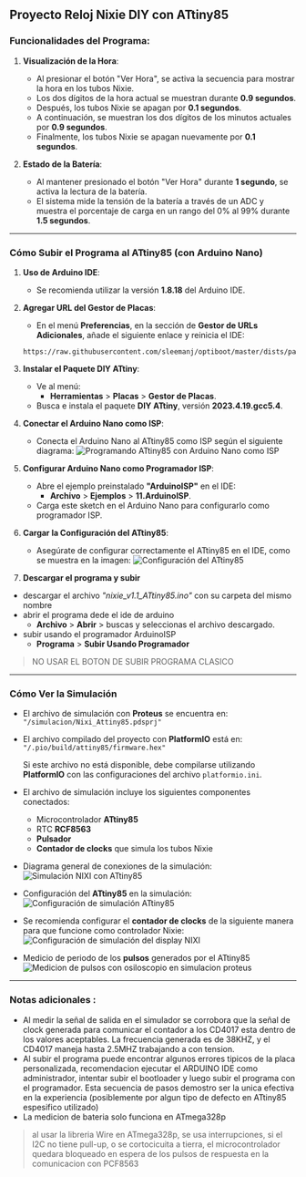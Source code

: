 
## Proyecto Reloj Nixie DIY con ATtiny85

### Funcionalidades del Programa:

1. **Visualización de la Hora**:
   - Al presionar el botón "Ver Hora", se activa la secuencia para mostrar la hora en los tubos Nixie.
   - Los dos dígitos de la hora actual se muestran durante **0.9 segundos**.
   - Después, los tubos Nixie se apagan por **0.1 segundos**.
   - A continuación, se muestran los dos dígitos de los minutos actuales por **0.9 segundos**.
   - Finalmente, los tubos Nixie se apagan nuevamente por **0.1 segundos**.

2. **Estado de la Batería**:
   - Al mantener presionado el botón "Ver Hora" durante **1 segundo**, se activa la lectura de la batería.
   - El sistema mide la tensión de la batería a través de un ADC y muestra el porcentaje de carga en un rango del 0% al 99% durante **1.5 segundos**.

---

### Cómo Subir el Programa al ATtiny85 (con Arduino Nano)

1. **Uso de Arduino IDE**:
   - Se recomienda utilizar la versión **1.8.18** del Arduino IDE.

2. **Agregar URL del Gestor de Placas**:
   - En el menú **Preferencias**, en la sección de **Gestor de URLs Adicionales**, añade el siguiente enlace y reinicia el IDE:
   ``` 
   https://raw.githubusercontent.com/sleemanj/optiboot/master/dists/package_gogo_diy_attiny_index.json 
   ```

3. **Instalar el Paquete DIY ATtiny**:
   - Ve al menú:
     - **Herramientas** > **Placas** > **Gestor de Placas**.
   - Busca e instala el paquete **DIY ATtiny**, versión **2023.4.19.gcc5.4**.

4. **Conectar el Arduino Nano como ISP**:
   - Conecta el Arduino Nano al ATtiny85 como ISP según el siguiente diagrama:
   ![Programando ATtiny85 con Arduino Nano como ISP](img/Attiny_programming_arduino_as_ISP.jpg)

5. **Configurar Arduino Nano como Programador ISP**:
   - Abre el ejemplo preinstalado **"ArduinoISP"** en el IDE:
     - **Archivo** > **Ejemplos** > **11.ArduinoISP**.
   - Carga este sketch en el Arduino Nano para configurarlo como programador ISP.

6. **Cargar la Configuración del ATtiny85**:
   - Asegúrate de configurar correctamente el ATtiny85 en el IDE, como se muestra en la imagen:
   ![Configuración del ATtiny85](img/Attiny_config.jpg)

7. **Descargar el programa y subir**
-  descargar el archivo *"nixie_v1.1_ATtiny85.ino"* con su carpeta del mismo nombre
- abrir el programa dede el ide de arduino
   -  **Archivo** > **Abrir** > buscas y seleccionas el archivo descargado.
- subir usando el programador ArduinoISP
   -  **Programa** > **Subir Usando Programador**
> NO USAR EL BOTON DE SUBIR PROGRAMA CLASICO

---

### Cómo Ver la Simulación

- El archivo de simulación con **Proteus** se encuentra en:  
  `"/simulacion/Nixi_Attiny85.pdsprj"`
  
- El archivo compilado del proyecto con **PlatformIO** está en:  
  `"/.pio/build/attiny85/firmware.hex"`

  Si este archivo no está disponible, debe compilarse utilizando **PlatformIO** con las configuraciones del archivo `platformio.ini`.

- El archivo de simulación incluye los siguientes componentes conectados:
  - Microcontrolador **ATtiny85**
  - RTC **RCF8563**
  - **Pulsador**
  - **Contador de clocks** que simula los tubos Nixie

- Diagrama general de conexiones de la simulación:
  ![Simulación NIXI con ATtiny85](img/simulacion_nixi_ATtiny85.png)

- Configuración del **ATtiny85** en la simulación:
  ![Configuración de simulación ATtiny85](img/ATtiny85_simulacion_config.png)

- Se recomienda configurar el **contador de clocks** de la siguiente manera para que funcione como controlador Nixie:
  ![Configuración de simulación del display NIXI](img/simulacion_configuracion_contador_CLK.png)

- Medicio de periodo de los **pulsos** generados por el ATtiny85
   ![Medicion de pulsos con osiloscopio en simulacion proteus](img/simulacion_pulsos_ATtiny85_CLK.png)

---

### Notas adicionales :
- Al medir la señal de salida en el simulador se corrobora que la señal de clock generada para comunicar el contador a los CD4017 esta dentro de los valores aceptables. La frecuencia generada es de 38KHZ, y el CD4017 maneja hasta 2.5MHZ trabajando a con tension.
- Al subir el programa puede encontrar algunos errores tipicos de la placa personalizada, recomendacion ejecutar el ARDUINO IDE como administrador, intentar subir el bootloader y luego subir el programa con el programador. Esta secuencia de pasos demostro ser la unica efectiva en la experiencia (posiblemente por algun tipo de defecto en ATtiny85 espesifico utilizado)
- La medicion de bateria solo funciona en ATmega328p
> al usar la libreria Wire en ATmega328p, se usa interrupciones, si el I2C no tiene pull-up, o se cortocicuita a tierra, el microcontrolador quedara bloqueado en espera de los pulsos de respuesta en la comunicacion con PCF8563
